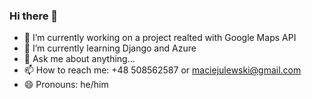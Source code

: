 ### Hi there 👋

- 🔭 I’m currently working on a project realted with Google Maps API
- 🌱 I’m currently learning Django and Azure
- 💬 Ask me about anything...
- 📫 How to reach me: +48 508562587 or maciejulewski@gmail.com 
- 😄 Pronouns: he/him
